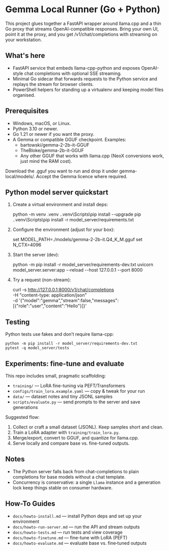 ﻿
# Gemma Local Runner (Go + Python)

This project glues together a FastAPI wrapper around llama.cpp and a thin Go proxy that streams OpenAI-compatible responses. Bring your own UI, point it at the proxy, and you get /v1/chat/completions with streaming on your workstation.

## What's here
- FastAPI service that embeds llama-cpp-python and exposes OpenAI-style chat completions with optional SSE streaming.
- Minimal Go sidecar that forwards requests to the Python service and replays the stream for browser clients.
- PowerShell helpers for standing up a virtualenv and keeping model files organised.

## Prerequisites
- Windows, macOS, or Linux.
- Python 3.10 or newer.
- Go 1.21 or newer if you want the proxy.
- A Gemma or compatible GGUF checkpoint. Examples:
  - bartowski/gemma-2-2b-it-GGUF
  - TheBloke/gemma-2b-it-GGUF
  - Any other GGUF that works with llama.cpp (NeoX conversions work, just mind the RAM cost).

Download the .gguf you want to run and drop it under gemma-local/models/. Accept the Gemma licence where required.

## Python model server quickstart
1. Create a virtual environment and install deps:

    python -m venv .venv
    .\.venv\Scripts\pip install --upgrade pip
    .\.venv\Scripts\pip install -r model_server/requirements.txt

2. Configure the environment (adjust for your box):

    set MODEL_PATH=./models/gemma-2-2b-it.Q4_K_M.gguf
    set N_CTX=4096

3. Start the server (dev):

    python -m pip install -r model_server/requirements-dev.txt
    uvicorn model_server.server:app --reload --host 127.0.0.1 --port 8000

4. Try a request (non-stream):

    curl -s http://127.0.0.1:8000/v1/chat/completions \
      -H "content-type: application/json" \
      -d '{"model":"gemma","stream":false,"messages":[{"role":"user","content":"Hello"}]}'

## Testing

Python tests use fakes and don’t require llama-cpp:

    python -m pip install -r model_server/requirements-dev.txt
    pytest -q model_server/tests

## Experiments: fine-tune and evaluate

This repo includes small, pragmatic scaffolding:
- `training/` — LoRA fine-tuning via PEFT/Transformers
- `configs/train_lora.example.yaml` — copy & tweak for your run
- `data/` — dataset notes and tiny JSONL samples
- `scripts/evaluate.py` — send prompts to the server and save generations

Suggested flow:
1) Collect or craft a small dataset (JSONL). Keep samples short and clean.
2) Train a LoRA adapter with `training/train_lora.py`.
3) Merge/export, convert to GGUF, and quantize for llama.cpp.
4) Serve locally and compare base vs. fine-tuned outputs.

## Notes

- The Python server falls back from chat-completions to plain completions for base models without a chat template.
- Concurrency is conservative: a single `Llama` instance and a generation lock keep things stable on consumer hardware.

## How-To Guides

- `docs/howto-install.md` — install Python deps and set up your environment
- `docs/howto-run-server.md` — run the API and stream outputs
- `docs/howto-tests.md` — run tests and view coverage
- `docs/howto-finetune.md` — fine-tune with LoRA (PEFT)
- `docs/howto-evaluate.md` — evaluate base vs. fine‑tuned outputs
